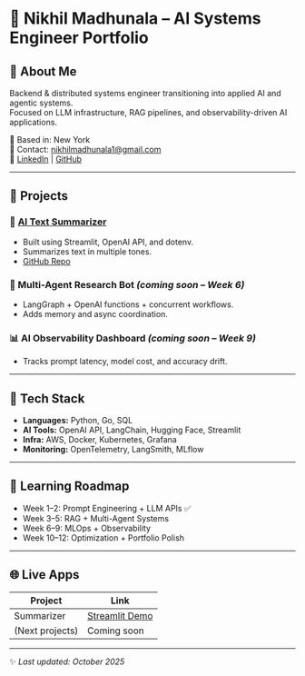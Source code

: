 
# 🧠 Nikhil Madhunala – AI Systems Engineer Portfolio

## 👋 About Me
Backend & distributed systems engineer transitioning into applied AI and agentic systems.  
Focused on LLM infrastructure, RAG pipelines, and observability-driven AI applications.

📍 Based in: New York  
📧 Contact: nikhilmadhunala1@gmail.com  
💼 [LinkedIn](https://linkedin.com/in/nikhilmadhunala) | [GitHub](https://github.com/nikhilmadhunala)

---

## 🚀 Projects

### 🧩 [AI Text Summarizer](https://share.streamlit.io/<your_streamlit_app_url>)
- Built using Streamlit, OpenAI API, and dotenv.
- Summarizes text in multiple tones.
- [GitHub Repo](https://github.com/nikhilmadhunala/ai_summarizer)

### 🤖 Multi-Agent Research Bot *(coming soon – Week 6)*
- LangGraph + OpenAI functions + concurrent workflows.
- Adds memory and async coordination.

### 📊 AI Observability Dashboard *(coming soon – Week 9)*
- Tracks prompt latency, model cost, and accuracy drift.

---

## 🧱 Tech Stack
- **Languages:** Python, Go, SQL  
- **AI Tools:** OpenAI API, LangChain, Hugging Face, Streamlit  
- **Infra:** AWS, Docker, Kubernetes, Grafana  
- **Monitoring:** OpenTelemetry, LangSmith, MLflow  

---

## 🧩 Learning Roadmap
- Week 1–2: Prompt Engineering + LLM APIs ✅  
- Week 3–5: RAG + Multi-Agent Systems  
- Week 6–9: MLOps + Observability  
- Week 10–12: Optimization + Portfolio Polish

---

## 🌐 Live Apps
| Project | Link |
|----------|------|
| Summarizer | [Streamlit Demo](https://share.streamlit.io/<your_app>) |
| (Next projects) | Coming soon |

---

✨ *Last updated: October 2025*
